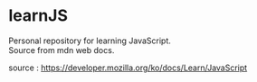 # learnJS

Personal repository for learning JavaScript.   
Source from mdn web docs. 

source : https://developer.mozilla.org/ko/docs/Learn/JavaScript
